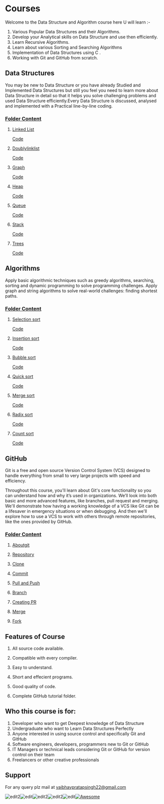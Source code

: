 # Courses

Welcome to the Data Structure and Algorithm course here U will learn :-

1. Various Popular Data Structures and their Algorithms.
1. Develop your Analytical skills on Data Structure and use then efficiently.
1. Learn Recursive Algorithms.
1. Learn about various Sorting and Searching Algorithms
1. Implementation of Data Structures using C .
1. Working with Git and GitHub from scratch.

## Data Structures

  You may be new to Data Structure or you have already Studied and Implemented Data Structures but still you feel you need to learn more about Data Structure in detail so that it helps you solve challenging problems and used Data Structure efficiently.Every Data Structure is discussed, analysed and implemented with a Practical line-by-line coding.

### [Folder Content](DataStructure)

1. [Linked List](README1.md)

   [Code](Linklist.c)

2. [Doublylinklist](README1.md)

    [Code](Doublylinklist.c)

3. [Graph](README1.md)

    [Code](Graph.c)

4. [Heap](README1.md)

   [Code](Heap.c)   

5. [Queue](README1.md)

   [Code](Queue.c)

6. [Stack](README.md)

   [Code](Stack.c)

7. [Trees](README.md)

   [Code](Treetraversal.c)



 ## Algorithms  
 
Apply basic algorithmic techniques such as greedy algorithms, searching, sorting and dynamic programming to solve programming challenges.
Apply graph and string algorithms to solve real-world challenges: finding shortest paths.
### [Folder Content](Algorithms)

1. [Selection sort](README3.md)

   [Code](selection.c)

2. [Insertion sort](README3.md)

    [Code](insertion.c)

3. [Bubble sort](README3.md)

    [Code](bubble.c)

4. [Quick sort](README3.md)

   [Code](quick.c)   

5. [Merge sort](README3.md)

   [Code](merge.c)

6. [Radix sort](README3.md)

   [Code](radix.c)

7. [Count sort](README3.md)

   [Code](count.c)


 ## GitHub

Git is a free and open source Version Control System (VCS) designed to handle everything from small to very large projects with speed and efficiency.

Throughout this course, you'll learn about Git's core functionality so you can understand how and why it’s used in organizations. We’ll look into both basic and more advanced features, like branches, pull request and merging. We'll demonstrate how having a working knowledge of a VCS like Git can be a lifesaver in emergency situations or when debugging. And then we'll explore how to use a VCS to work with others through remote repositories, like the ones provided by GitHub.

### [Folder Content](GItHub)

1. [Aboutgit](README2.md)


2. [Repository](README2.md)


3. [Clone](README2.md)


4. [Commit](README2.md)
   

5. [Pull and Push](README2.md)


6. [Branch](README2.md)


7. [Creating PR](README2.md)

8. [Merge](README2.md)

9. [Fork](README2.md)




## Features of Course
1. All source code available.

2. Compatible with every compiler.
3. Easy to understand.
4. Short and effecient programs.
5. Good quality of code.
6. Complete GitHub tutorial folder.

## Who this course is for:
1. Developer who want to get Deepest knowledge of Data Structure
2. Undergraduate who want to Learn Data Structures Perfectly
3. Anyone interested in using source control and specifically Git and GitHub
4. Software engineers, developers, programmers new to Git or GitHub
5. IT Managers or technical leads considering Git or GitHub for version control on their team
6. Freelancers or other creative professionals

## Support
For any query plz mail at vaibhavpratapsingh22@gmail.com


![edit2](https://img.shields.io/static/v1?label=topic&message=Introduction&color=orange)![edit](https://img.shields.io/github/languages/top/vaibhavpratapsingh22/Courses)![edit2](https://img.shields.io/static/v1?label=madeby&message=Vaibhav&color=<COLOR>)![edit2](https://img.shields.io/static/v1?label=reviewer&message=Udey&color=<COLOR>)![edit](https://img.shields.io/static/v1?label=PRs&message=Welcome&color=<COLOR>)[![Awesome](https://cdn.rawgit.com/sindresorhus/awesome/d7305f38d29fed78fa85652e3a63e154dd8e8829/media/badge.svg)](https://github.com/sindresorhus/awesome#readme)